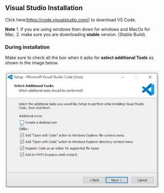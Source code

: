 ## Visual Studio Installation

Click here(https://code.visualstudio.com/) to download VS Code. 

**Note**
    1. If you are using windows then down for windows and MacOs for Mac.
    2. make sure you are downloading **stable** version. (Stable Build). 


### During installation 
Make sure to check all the box when it asks for **select additional Tools** as shown in the image below.

![setup](vssetup.jpeg)


